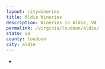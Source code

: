 ```yaml
---
layout: citywineries
title: Aldie Wineries
description: Wineries in Aldie, VA
permalink: /virginia/loudoun/aldie/
state: va
county: loudoun
city: aldie
---
```

-
